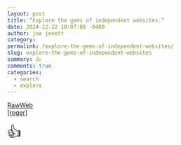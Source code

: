 ```yaml
---
layout: post
title: “Explore the gems of independent websites.”
date: 2024-12-22 10:07:08 -0400
author: joe jenett
category: 
permalink: /explore-the-gems-of-independent-websites/
slug: explore-the-gems-of-independent-websites
summary: 👍
comments: true
categories:
  - search
  - explore
---
```

<a title="RawWeb" href="https://rawweb.org/">RawWeb</a><br>[<a title="source" href="https://pinboard.in/u:roger">roger</a>]

<span style="font-size:2rem;">👍</span>

<a href="https://brid.gy/publish/mastodon"></a>